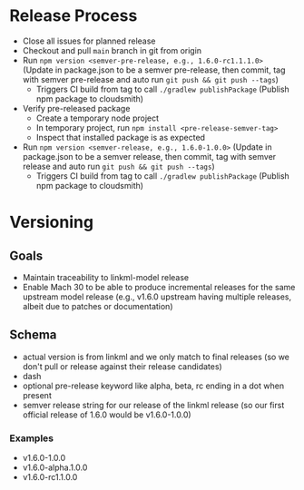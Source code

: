 # Release Process

- Close all issues for planned release
- Checkout and pull `main` branch in git from origin
- Run `npm version <semver-pre-release, e.g., 1.6.0-rc1.1.1.0>` (Update in package.json to be a semver pre-release, then commit, tag with semver pre-release and auto run `git push && git push --tags`)
  - Triggers CI build from tag to call `./gradlew publishPackage` (Publish npm package to cloudsmith)
- Verify pre-released package
  - Create a temporary node project
  - In temporary project, run `npm install <pre-release-semver-tag>`
  - Inspect that installed package is as expected
- Run `npm version <semver-release, e.g., 1.6.0-1.0.0>` (Update in package.json to be a semver release, then commit, tag with semver release and auto run `git push && git push --tags`)
  - Triggers CI build from tag to call `./gradlew publishPackage` (Publish npm package to cloudsmith)

# Versioning

## Goals

- Maintain traceability to linkml-model release
- Enable Mach 30 to be able to produce incremental releases for the same upstream model release (e.g., v1.6.0 upstream having multiple releases, albeit due to patches or documentation)

## Schema

- actual version is from linkml and we only match to final releases (so we don't pull or release against their release candidates)
- dash
- optional pre-release keyword like alpha, beta, rc ending in a dot when present
- semver release string for our release of the linkml release (so our first official release of 1.6.0 would be v1.6.0-1.0.0)

### Examples

- v1.6.0-1.0.0
- v1.6.0-alpha.1.0.0
- v1.6.0-rc1.1.0.0
